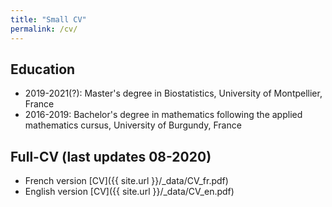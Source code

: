 ```yaml
---
title: "Small CV"
permalink: /cv/
---
```


## Education

* 2019-2021(?): Master's degree in Biostatistics, University of Montpellier, France
* 2016-2019: Bachelor's degree in mathematics following the applied mathematics cursus, University of Burgundy, France

## Full-CV (last updates 08-2020)

* French version [CV]({{ site.url }}/_data/CV_fr.pdf)
* English version [CV]({{ site.url }}/_data/CV_en.pdf)

